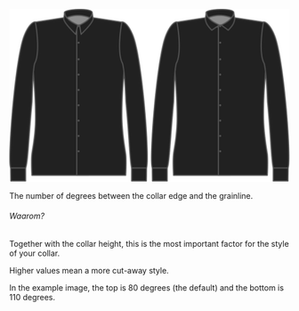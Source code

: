 ![Collar angle](collarangle.svg)

The number of degrees between the collar edge and the grainline.

<Note>

###### Waarom?

Together with the collar height, this is the most important factor for the style of your collar.

Higher values mean a more cut-away style.

In the example image, the top is 80 degrees (the default) and the bottom is 110 degrees.

</Note>

